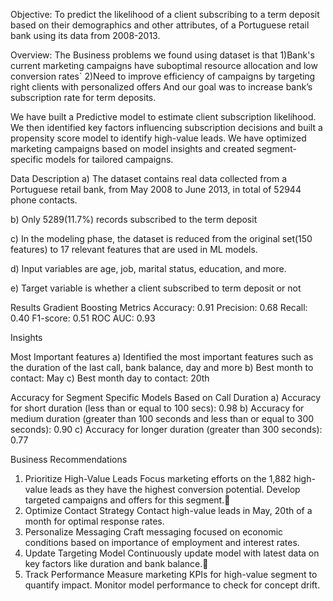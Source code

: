 Objective:
To predict the likelihood of a client subscribing to a term deposit based on their demographics and other attributes, of a Portuguese retail bank using its data from 2008-2013. 

Overview:
The Business problems we found using dataset is that
1)Bank's current marketing campaigns have suboptimal resource allocation and low conversion rates`
2)Need to improve efficiency of campaigns by targeting right clients with personalized offers
And our goal was to increase bank’s subscription rate for term deposits.

We have built a Predictive model to estimate client subscription likelihood. We then identified key factors influencing subscription decisions and built a propensity score model to identify high-value leads. We have optimized marketing campaigns based on model insights and created segment-specific models for tailored campaigns.

Data Description
a) The dataset contains real data collected from a Portuguese retail bank, from May 2008 to June 2013, in total of 52944 phone contacts.

b) Only 5289(11.7%)  records subscribed to the term deposit

c) In the modeling phase, the dataset is reduced from the original set(150 features) to 17 relevant features that are used in ML models. 

d) Input variables are age, job, marital status, education, and more.

e) Target variable is whether a client subscribed to term deposit or not


Results
Gradient Boosting Metrics
Accuracy: 0.91
Precision: 0.68
Recall: 0.40
F1-score: 0.51
ROC AUC: 0.93

Insights

Most Important features
a) Identified the most important features such as the duration of the last call, bank balance, day and more
b) Best month to contact: May
c) Best month day to contact: 20th

Accuracy for Segment Specific Models Based on Call Duration
a) Accuracy for short duration (less than or equal to 100 secs): 0.98
b) Accuracy for medium duration (greater than 100 seconds and less than or equal to 300 seconds): 0.90
c) Accuracy for longer duration (greater than 300 seconds): 0.77

Business Recommendations

1) Prioritize High-Value Leads 
      Focus marketing efforts on the 1,882 high-value leads as they have the highest conversion potential.
      Develop targeted campaigns and offers for this segment.
2) Optimize Contact Strategy
      Contact high-value leads in May, 20th of a month for optimal response rates.
3) Personalize Messaging
      Craft messaging focused on economic conditions based on importance of employment and interest rates.
4) Update Targeting Model
      Continuously update model with latest data on key factors like duration and bank balance.
5) Track Performance
      Measure marketing KPIs for high-value segment to quantify impact.
      Monitor model performance to check for concept drift.


